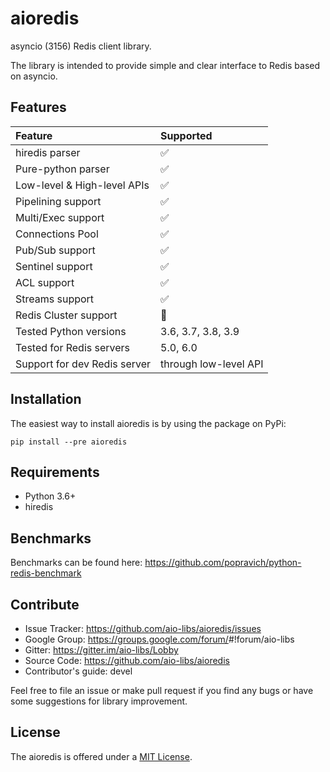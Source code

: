 # aioredis

asyncio (3156) Redis client library.

The library is intended to provide simple and clear interface to Redis
based on asyncio.

## Features

| Feature                      | Supported             |
|:-----------------------------|:----------------------|
| hiredis parser               | :white_check_mark:    |
| Pure-python parser           | :white_check_mark:    |
| Low-level & High-level APIs  | :white_check_mark:    |
| Pipelining support           | :white_check_mark:    |
| Multi/Exec support           | :white_check_mark:    |
| Connections Pool             | :white_check_mark:    |
| Pub/Sub support              | :white_check_mark:    |
| Sentinel support             | :white_check_mark:    |
| ACL support                  | :white_check_mark:    |
| Streams support              | :white_check_mark:    |
| Redis Cluster support        | :no_entry_sign:       |
| Tested Python versions       | 3.6, 3.7, 3.8, 3.9    |
| Tested for Redis servers     | 5.0, 6.0              |
| Support for dev Redis server | through low-level API |


## Installation

The easiest way to install aioredis is by using the package on PyPi:

    pip install --pre aioredis

## Requirements

-   Python 3.6+
-   hiredis

## Benchmarks

Benchmarks can be found here:
<https://github.com/popravich/python-redis-benchmark>

## Contribute

-   Issue Tracker: <https://github.com/aio-libs/aioredis/issues>
-   Google Group: <https://groups.google.com/forum/>\#!forum/aio-libs
-   Gitter: <https://gitter.im/aio-libs/Lobby>
-   Source Code: <https://github.com/aio-libs/aioredis>
-   Contributor's guide: devel

Feel free to file an issue or make pull request if you find any bugs or
have some suggestions for library improvement.

## License

The aioredis is offered under a [MIT License](license.md).
